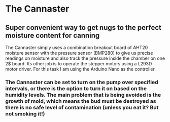 # The Cannaster
## Super convenient way to get nugs to the perfect moisture content for canning
The Cannaster simply uses a combination breakout board of AHT20 moisture sensor with the pressure sensor (BMP280) to give us precise readings on moisture and also track the pressure inside the chamber on one 2$ board. Its other job is to operate the stepper motors using a L293D motor driver. For this task I am using the Arduino Nano as the controller. 
### The Cannaster can be set to turn on the pump over specified intervals, or there is the option to turn it on based on the humidity levels. The main problem that is being avoided is the growth of mold, which means the bud must be destroyed as there is no safe level of contamination (unless you eat it? But not smoking it!)
